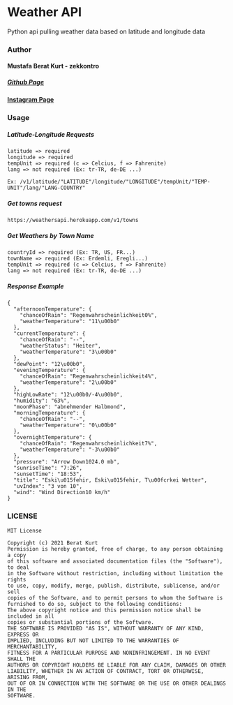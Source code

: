# Weather API

Python api pulling weather data based on latitude and longitude data


### Author
#### Mustafa Berat Kurt - zekkontro
##### [Github Page](https://github.com/zekkontro)
#### [Instagram Page](https://www.instagram.com/brtwlf/)

### Usage
##### Latitude-Longitude Requests
	
    latitude => required
    longitude => required
    tempUnit => required (c => Celcius, f => Fahrenite)
    lang => not required (Ex: tr-TR, de-DE ...)
    
	Ex: /v1/latitude/"LATITUDE"/longitude/"LONGITUDE"/tempUnit/"TEMP-UNIT"/lang/"LANG-COUNTRY"

##### Get towns request

    https://weathersapi.herokuapp.com/v1/towns

##### Get Weathers by Town Name

    countryId => required (Ex: TR, US, FR...)
    townName => required (Ex: Erdemli, Eregli...)
    tempUnit => required (c => Celcius, f => Fahrenite)
    lang => not required (Ex: tr-TR, de-DE ...)

##### Response Example

    {
      "afternoonTemperature": {
        "chanceOfRain": "Regenwahrscheinlichkeit0%", 
        "weatherTemperature": "11\u00b0"
      }, 
      "currentTemperature": {
        "chanceOfRain": "--", 
        "weatherStatus": "Heiter", 
        "weatherTemperature": "3\u00b0"
      }, 
      "dewPoint": "12\u00b0", 
      "eveningTemperature": {
        "chanceOfRain": "Regenwahrscheinlichkeit4%", 
        "weatherTemperature": "2\u00b0"
      }, 
      "highLowRate": "12\u00b0/-4\u00b0", 
      "humidity": "63%", 
      "moonPhase": "abnehmender Halbmond", 
      "morningTemperature": {
        "chanceOfRain": "--", 
        "weatherTemperature": "0\u00b0"
      }, 
      "overnightTemperature": {
        "chanceOfRain": "Regenwahrscheinlichkeit7%", 
        "weatherTemperature": "-3\u00b0"
      }, 
      "pressure": "Arrow Down1024.0 mb", 
      "sunriseTime": "7:26", 
      "sunsetTime": "18:53", 
      "title": "Eski\u015fehir, Eski\u015fehir, T\u00fcrkei Wetter", 
      "uvIndex": "3 von 10", 
      "wind": "Wind Direction10 km/h"
    }


### LICENSE

    MIT License
 
    Copyright (c) 2021 Berat Kurt   
    Permission is hereby granted, free of charge, to any person obtaining a copy
    of this software and associated documentation files (the "Software"), to deal
    in the Software without restriction, including without limitation the rights
    to use, copy, modify, merge, publish, distribute, sublicense, and/or sell
    copies of the Software, and to permit persons to whom the Software is
    furnished to do so, subject to the following conditions:
    The above copyright notice and this permission notice shall be included in all
    copies or substantial portions of the Software.
    THE SOFTWARE IS PROVIDED "AS IS", WITHOUT WARRANTY OF ANY KIND, EXPRESS OR
    IMPLIED, INCLUDING BUT NOT LIMITED TO THE WARRANTIES OF MERCHANTABILITY,
    FITNESS FOR A PARTICULAR PURPOSE AND NONINFRINGEMENT. IN NO EVENT SHALL THE
    AUTHORS OR COPYRIGHT HOLDERS BE LIABLE FOR ANY CLAIM, DAMAGES OR OTHER
    LIABILITY, WHETHER IN AN ACTION OF CONTRACT, TORT OR OTHERWISE, ARISING FROM,
    OUT OF OR IN CONNECTION WITH THE SOFTWARE OR THE USE OR OTHER DEALINGS IN THE
    SOFTWARE.
